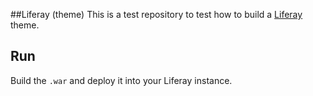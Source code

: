 ##Liferay (theme)
This is a test repository to test how to build a [Liferay](http://www.liferay.com/) theme.

## Run

Build the `.war` and deploy it into your Liferay instance.